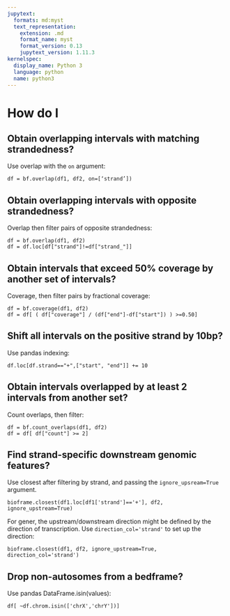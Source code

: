 ```yaml
---
jupytext:
  formats: md:myst
  text_representation:
    extension: .md
    format_name: myst
    format_version: 0.13
    jupytext_version: 1.11.3
kernelspec:
  display_name: Python 3
  language: python
  name: python3
---
```


# How do I

## Obtain overlapping intervals with matching strandedness?
Use overlap with the ``on`` argument:
```
df = bf.overlap(df1, df2, on=[‘strand’])
```

## Obtain overlapping intervals with opposite strandedness?
Overlap then filter pairs of opposite strandedness:
```
df = bf.overlap(df1, df2)
df = df.loc[df["strand"]!=df["strand_"]]
```
## Obtain intervals that exceed 50% coverage by another set of intervals?
Coverage, then filter pairs by fractional coverage:
```
df = bf.coverage(df1, df2)
df = df[ ( df["coverage"] / (df["end"]-df["start"]) ) >=0.50]
```

## Shift all intervals on the positive strand by 10bp?
Use pandas indexing:
```
df.loc[df.strand=="+",["start", "end"]] += 10
```

## Obtain intervals overlapped by at least 2 intervals from another set?
Count overlaps, then filter:
```
df = bf.count_overlaps(df1, df2)
df = df[ df["count"] >= 2]
```

## Find strand-specific downstream genomic features?
Use closest after filtering by strand, and passing the `ignore_upsream=True` argument.
```
bioframe.closest(df1.loc[df1['strand']=='+'], df2, ignore_upstream=True)
```

For gener, the upstream/downstream direction might be defined by the direction of transcription.
Use `direction_col='strand'` to set up the direction:
```
bioframe.closest(df1, df2, ignore_upstream=True, direction_col='strand')
```

## Drop non-autosomes from a bedframe?
Use pandas DataFrame.isin(values):
```
df[ ~df.chrom.isin(['chrX','chrY'])]
```
